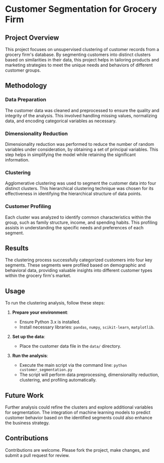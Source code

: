 # Customer Segmentation for Grocery Firm

## Project Overview

This project focuses on unsupervised clustering of customer records from a grocery firm's database. By segmenting customers into distinct clusters based on similarities in their data, this project helps in tailoring products and marketing strategies to meet the unique needs and behaviors of different customer groups.

## Methodology

### Data Preparation

The customer data was cleaned and preprocessed to ensure the quality and integrity of the analysis. This involved handling missing values, normalizing data, and encoding categorical variables as necessary.

### Dimensionality Reduction

Dimensionality reduction was performed to reduce the number of random variables under consideration, by obtaining a set of principal variables. This step helps in simplifying the model while retaining the significant information.

### Clustering

Agglomerative clustering was used to segment the customer data into four distinct clusters. This hierarchical clustering technique was chosen for its effectiveness in identifying the hierarchical structure of data points.

### Customer Profiling

Each cluster was analyzed to identify common characteristics within the group, such as family structure, income, and spending habits. This profiling assists in understanding the specific needs and preferences of each segment.

## Results

The clustering process successfully categorized customers into four key segments. These segments were profiled based on demographic and behavioral data, providing valuable insights into different customer types within the grocery firm's market.

## Usage

To run the clustering analysis, follow these steps:

1. **Prepare your environment**:
   - Ensure Python 3.x is installed.
   - Install necessary libraries: `pandas`, `numpy`, `scikit-learn`, `matplotlib`.

2. **Set up the data**:
   - Place the customer data file in the `data/` directory.

3. **Run the analysis**:
   - Execute the main script via the command line: `python customer_segmentation.py`
   - The script will perform data preprocessing, dimensionality reduction, clustering, and profiling automatically.

## Future Work

Further analysis could refine the clusters and explore additional variables for segmentation. The integration of machine learning models to predict customer behavior based on the identified segments could also enhance the business strategy.

## Contributions

Contributions are welcome. Please fork the project, make changes, and submit a pull request for review.
